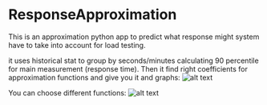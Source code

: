 # ResponseApproximation
This is an approximation python app to predict what response might system have to take into account for load testing. 

it uses historical stat to group by seconds/minutes calculating 90 percentile for main measurement (response time). 
Then it find right coefficients for approximation functions and give you it and graphs:
![alt text](https://i.ibb.co/z6v6G7N/2020-05-02-03-57-22.jpg)

You can choose different functions:
![alt text](https://i.ibb.co/bgcQrrV/2020-05-02-04-01-41.jpg)
